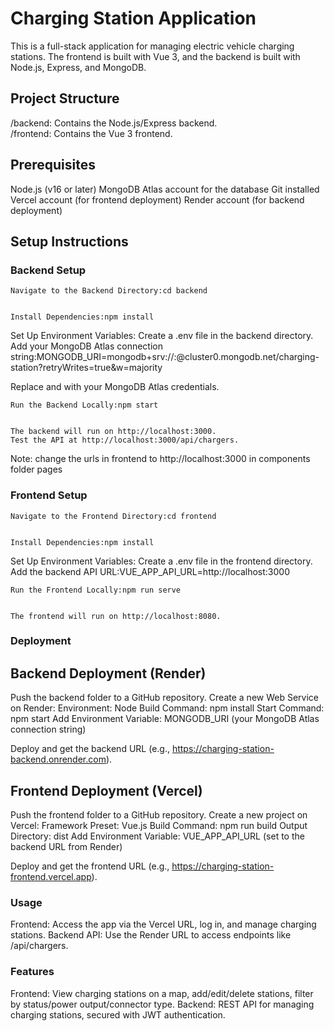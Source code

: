 # Charging Station Application
This is a full-stack application for managing electric vehicle charging stations. The frontend is built with Vue 3, and the backend is built with Node.js, Express, and MongoDB.
## Project Structure

/backend: Contains the Node.js/Express backend.<br>
/frontend: Contains the Vue 3 frontend.

## Prerequisites

Node.js (v16 or later)
MongoDB Atlas account for the database
Git installed
Vercel account (for frontend deployment)
Render account (for backend deployment)

## Setup Instructions
### Backend Setup
```
Navigate to the Backend Directory:cd backend


Install Dependencies:npm install
```

Set Up Environment Variables:
Create a .env file in the backend directory.
Add your MongoDB Atlas connection string:MONGODB_URI=mongodb+srv://<username>:<password>@cluster0.mongodb.net/charging-station?retryWrites=true&w=majority


Replace <username> and <password> with your MongoDB Atlas credentials.

```
Run the Backend Locally:npm start


The backend will run on http://localhost:3000.
Test the API at http://localhost:3000/api/chargers.
```
Note: change the urls in frontend to http://localhost:3000 in components folder pages 

### Frontend Setup
```
Navigate to the Frontend Directory:cd frontend


Install Dependencies:npm install

```
Set Up Environment Variables:
Create a .env file in the frontend directory.
Add the backend API URL:VUE_APP_API_URL=http://localhost:3000



```
Run the Frontend Locally:npm run serve


The frontend will run on http://localhost:8080.

```

### Deployment
## Backend Deployment (Render)

Push the backend folder to a GitHub repository.
Create a new Web Service on Render:
Environment: Node
Build Command: npm install
Start Command: npm start
Add Environment Variable: MONGODB_URI (your MongoDB Atlas connection string)


Deploy and get the backend URL (e.g., https://charging-station-backend.onrender.com).

## Frontend Deployment (Vercel)

Push the frontend folder to a GitHub repository.
Create a new project on Vercel:
Framework Preset: Vue.js
Build Command: npm run build
Output Directory: dist
Add Environment Variable: VUE_APP_API_URL (set to the backend URL from Render)


Deploy and get the frontend URL (e.g., https://charging-station-frontend.vercel.app).

### Usage

Frontend: Access the app via the Vercel URL, log in, and manage charging stations.
Backend API: Use the Render URL to access endpoints like /api/chargers.

### Features

Frontend: View charging stations on a map, add/edit/delete stations, filter by status/power output/connector type.
Backend: REST API for managing charging stations, secured with JWT authentication.


